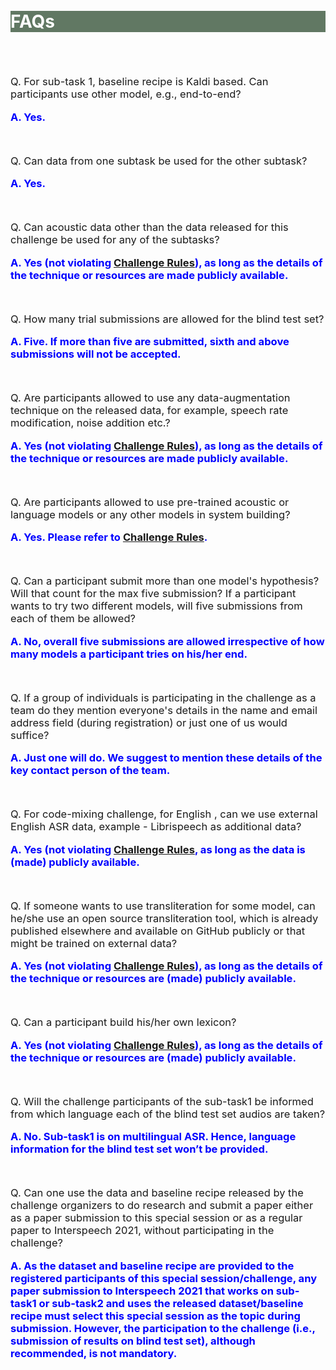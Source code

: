 <br>
<br>
<div class="widewrapper pagetitle">
  <div class="container" style="background-color:#617863">
    <h1 style="color:white;">FAQs</h1>
  </div>
</div>
<br>
<br>
<p style="font-size:16.5px;">Q. For sub-task 1, baseline recipe is Kaldi based. Can participants use other model, e.g., end-to-end?</p>
<p style="font-size:16.5px;"><strong><span style="color:blue">A. Yes.</span></strong></p>
<br>
<p style="font-size:16.5px;">Q. Can data from one subtask be used for the other subtask?</p>
<p style="font-size:16.5px;"><strong><span style="color:blue">A. Yes.</span></strong></p>
<br>
<p style="font-size:16.5px;">Q. Can acoustic data other than the data released for this challenge be used for any of the subtasks?</p>
<p style="font-size:16.5px;"><strong><span style="color:blue">A. Yes (not violating <a href="https://navana-tech.github.io/IS21SS-indicASRchallenge/rules.html">Challenge Rules</a>), as long as the details of the technique or resources are made publicly available.</span></strong></p>
<br>
<p style="font-size:16.5px;">Q. How many trial submissions are allowed for the blind test set?</p>
<p style="font-size:16.5px;"><strong><span style="color:blue">A. Five. If more than five are submitted, sixth and above submissions will not be accepted.</span></strong></p>
<br>
<p style="font-size:16.5px;">Q. Are participants allowed to use any data-augmentation technique on the released data, for example, speech rate modification, noise addition etc.?</p>
<p style="font-size:16.5px;"><strong><span style="color:blue">A. Yes (not violating <a href="https://navana-tech.github.io/IS21SS-indicASRchallenge/rules.html">Challenge Rules</a>), as long as the details of the technique or resources are made publicly available.</span></strong></p>
<br>
<p style="font-size:16.5px;">Q. Are participants allowed to use pre-trained acoustic or language models or any other models in system building?</p>
<p style="font-size:16.5px;"><strong><span style="color:blue">A. Yes. Please refer to <a href="https://navana-tech.github.io/IS21SS-indicASRchallenge/rules.html">Challenge Rules</a>.</span></strong></p>
<br>
<p style="font-size:16.5px;">Q. Can a participant submit more than one model's hypothesis? Will that count for the max five submission? If a participant wants to try two different models, will five submissions from each of them be allowed?</p>
<p style="font-size:16.5px;"><strong><span style="color:blue">A. No, overall five submissions are allowed irrespective of how many models a participant tries on his/her end.</span></strong></p>
<br>
<p style="font-size:16.5px;">Q. If a group of individuals is participating in the challenge as a team do they mention everyone's details in the name and email address field (during registration) or just one of us would suffice?</p>
<p style="font-size:16.5px;"><strong><span style="color:blue">A. Just one will do. We suggest to mention these details of the key contact person of the team.</span></strong></p>
<br>
<p style="font-size:16.5px;">Q. For code-mixing challenge, for English , can we use external English ASR data, example - Librispeech as  additional data?</p>
<p style="font-size:16.5px;"><strong><span style="color:blue">A. Yes (not violating <a href="https://navana-tech.github.io/IS21SS-indicASRchallenge/rules.html">Challenge Rules</a>, as long as the data is (made) publicly available.</span></strong></p>
<br>
<p style="font-size:16.5px;">Q. If someone wants to use transliteration for some model, can he/she use an open source transliteration tool, which is already published elsewhere and available on GitHub publicly or that might be trained on external data?</p>
<p style="font-size:16.5px;"><strong><span style="color:blue">A. Yes (not violating <a href="https://navana-tech.github.io/IS21SS-indicASRchallenge/rules.html">Challenge Rules</a>), as long as the details of the technique or resources are (made) publicly available.</span></strong></p>
<br>
<p style="font-size:16.5px;">Q. Can a participant build his/her own lexicon?</p>
<p style="font-size:16.5px;"><strong><span style="color:blue">A. Yes (not violating <a href="https://navana-tech.github.io/IS21SS-indicASRchallenge/rules.html">Challenge Rules</a>), as long as the details of the technique or resources are (made) publicly available.</span></strong></p>
<br>
<p style="font-size:16.5px;">Q. Will the challenge participants of the sub-task1 be informed from which language each of the blind test set audios are taken?</p>
<p style="font-size:16.5px;"><strong><span style="color:blue">A. No. Sub-task1 is on multilingual ASR. Hence, language information for the blind test set won’t be provided.</span></strong></p>

<br>
<p style="font-size:16.5px;">Q. Can one use the data and baseline recipe released by the challenge organizers to do research and submit a paper either as a paper submission to this special session or as a regular paper to Interspeech 2021, without participating in the challenge?</p>
<p style="font-size:16.5px;"><strong><span style="color:blue">A. As the dataset and baseline recipe are provided to the registered participants of this special session/challenge, any paper submission to Interspeech 2021 that works on sub-task1 or sub-task2 and uses the released dataset/baseline recipe must select this special session as the topic during submission. However, the participation to the challenge (i.e., submission of results on blind test set), although recommended, is not mandatory.</span></strong></p>



